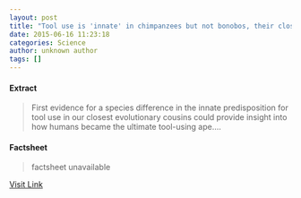 ```yaml
---
layout: post
title: "Tool use is 'innate' in chimpanzees but not bonobos, their closest evolutionary relative"
date: 2015-06-16 11:23:18
categories: Science
author: unknown author
tags: []
---
```



#### Extract
>First evidence for a species difference in the innate predisposition for tool use in our closest evolutionary cousins could provide insight into how humans became the ultimate tool-using ape....

#### Factsheet
>factsheet unavailable

[Visit Link](http://www.sciencedaily.com/releases/2015/06/150616072318.htm)


